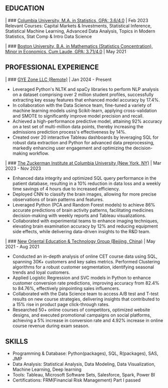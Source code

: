 ## EDUCATION
| ### [Columbia University, M.A. in Statistics, GPA: 3.6/4.0](#)
| Feb 2023  
Relevant Courses: Capital Markets & Investments, Statistical Inference, Statistical Machine Learning, Advanced Data Analysis, Topics in Modern Statistics, Stat Comp & Intro Data Science

| ### [Boston University, B.A. in Mathematics (Statistics Concentration), Minor in Economics, Cum Laude, GPA: 3.71/4.0](#)
| May 2021

## PROFESSIONAL EXPERIENCE
| ### [GYE Zone LLC (Remote)](#)
| Jan 2024 - Present  
- Leveraged Python's NLTK and spaCy libraries to perform NLP analysis on a dataset comprising over 2 million student profiles, successfully extracting key essay features that enhanced model accuracy by 17.4%.  
- In collaboration with the Data Science team, fine-tuned a variety of machine learning models using Scikit-learn, applying cross-validation and SMOTE to significantly improve model precision and recall.  
- Achieved a high-performance predictive model, attaining 92% accuracy on a test set of multi-million data points, thereby increasing the admissions prediction process's effectiveness by 14%.  
- Created over 20 interactive Tableau dashboards by leveraging SQL for robust data extraction and Python for advanced data preprocessing, markedly enhancing user engagement and optimizing the decision-making workflow.

| ### [The Zuckerman Institute at Columbia University (New York, NY)](#)
| Mar 2023 - Nov 2023  
- Enhanced data integrity and optimized SQL query performance in the patient database, resulting in a 10% reduction in data loss and a weekly time savings of 4 hours due to increased efficiency.  
- Deployed CNN to classify the brain images, allowing for more precise observations of brain patterns and features.  
- Leveraged Python (PCA and Random Forest models) to achieve 86% accurate predictions of brain activity patterns, facilitating medicines decision-making with weekly reports and Tableau visualizations.  
- Collaborated with experimental teams to enhance imaging techniques, elevating brain examination accuracy by 12% and reducing equipment side effects, while delivering data-driven insights to the R&D team.

| ### [New Oriental Education & Technology Group (Beijing, China)](#)
| May 2021 - Aug 2021  
- Conducted an in-depth analysis of online CET course data using SQL, spanning 30K+ customers and key sales metrics. Performed Clustering algorithms for a robust customer segmentation, identifying seasonal trends and loyal customers.  
- Applied Logistic Regression and SVC models in Python to enhance customer conversion rate predictions, improving accuracy from 82.4% to 84.76%, effectively pinpointing sales influencers.  
- Collaborated with the Data Science team to access A/B test and T-test results on new course strategies, delivering insights that contributed to a 15% rise in product page click-through rates.  
- Researched 50+ online courses of competitors, optimized website designs, and executed promotional campaigns on social platforms, achieving a 5% increase in conversion rate and 4.92% increase in online course revenue during exam season.

## SKILLS
- Programming & Database: Python(packages), SQL, R(packages), SAS, JMP  
- Data Analysis: Statistical Analysis, Data Modeling, Data Visualization, Machine Learning, Deep learning  
- Tools: Tableau, Microsoft Software Sets, Salesforce, Spark, Power BI  
- Certifications: FRM(Financial Risk Management) Part I passed


